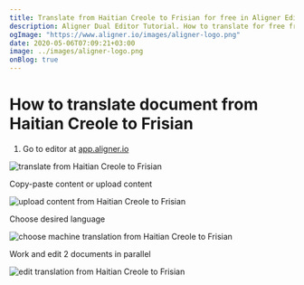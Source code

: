 ```yaml
---
title: Translate from Haitian Creole to Frisian for free in Aligner Editor
description: Aligner Dual Editor Tutorial. How to translate for free from Haitian Creole to Frisian. Aligner is multilingual document management platform. 
ogImage: "https://www.aligner.io/images/aligner-logo.png"
date: 2020-05-06T07:09:21+03:00
image: ../images/aligner-logo.png
onBlog: true
---
```


# How to translate document from Haitian Creole to Frisian

1. Go to editor at [app.aligner.io](https://app.aligner.io "Aligner App web page")

![translate from Haitian Creole to Frisian](../aligner-blank-editor.png "translate from Haitian Creole to Frisian")

Copy-paste content or upload content

![upload content from Haitian Creole to Frisian](../aligner-uploaded-document.png "upload content from Haitian Creole to Frisian")

Choose desired language

![choose machine translation from Haitian Creole to Frisian](../aligner-language-dropdown.png "choose machine translation from Haitian Creole to Frisian")

Work and edit 2 documents in parallel

![edit translation from Haitian Creole to Frisian](../aligner-double-sitded-editor.png "edit translation from Haitian Creole to Frisian")


